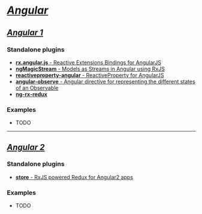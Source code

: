 # [*Angular*](https://angularjs.org)

## [*Angular 1*](https://github.com/angular/angular.js)

### Standalone plugins

* [**rx.angular.js** - Reactive Extensions Bindings for AngularJS](https://github.com/Reactive-Extensions/rx.angular.js)
* [**ngMagicStream** - Models as Streams in Angular using RxJS](https://github.com/MM-Group/ngMagicStream)
* [**reactiveproperty-angular** - ReactiveProperty for AngularJS](https://github.com/zoetrope/reactiveproperty-angular)
* [**angular-observe** - Angular directive for representing the different states of an Observable](https://github.com/ggoodman/angular-observe)
* [**ng-rx-redux**](https://github.com/bgoscinski/ng-rx-redux)

### Examples

* TODO

***

## [*Angular 2*](https://github.com/angular/angular)

### Standalone plugins

* [**store** - RxJS powered Redux for Angular2 apps](https://github.com/ngrx/store)

### Examples

* TODO
